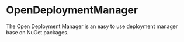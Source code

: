 OpenDeploymentManager
=====================

The Open Deployment Manager is an easy to use deployment manager base on NuGet packages.
